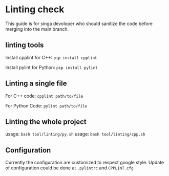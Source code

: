 <!--
    Licensed to the Apache Software Foundation (ASF) under one
    or more contributor license agreements.  See the NOTICE file
    distributed with this work for additional information
    regarding copyright ownership.  The ASF licenses this file
    to you under the Apache License, Version 2.0 (the
    "License"); you may not use this file except in compliance
    with the License.  You may obtain a copy of the License at

      http://www.apache.org/licenses/LICENSE-2.0

    Unless required by applicable law or agreed to in writing,
    software distributed under the License is distributed on an
    "AS IS" BASIS, WITHOUT WARRANTIES OR CONDITIONS OF ANY
    KIND, either express or implied.  See the License for the
    specific language governing permissions and limitations
    under the License.
-->

# Linting check

This guide is for singa devoloper who should sanitize the code
before merging into the main branch.

## linting tools

Install cpplint for C++:
`pip install cpplint`

Install pylint for Python:
`pip install pylint`

## Linting a single file

For C++ code:
`cpplint path/to/file`

For Python Code:
`pylint path/to/file`

## Linting the whole project

usage: `bash tool/linting/py.sh`
usage: `bash tool/linting/cpp.sh`

## Configuration
Currently the configuration are customized to respect google style.
Update of configuration could be done at `.pylintrc` and `CPPLINT.cfg`
